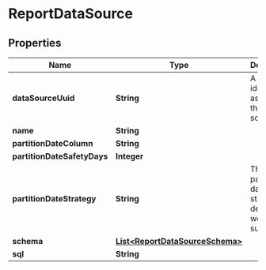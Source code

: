 
# ReportDataSource

## Properties
Name | Type | Description | Notes
------------ | ------------- | ------------- | -------------
**dataSourceUuid** | **String** | A unique identifier assigned to the data source. |  [optional]
**name** | **String** |  |  [optional]
**partitionDateColumn** | **String** |  |  [optional]
**partitionDateSafetyDays** | **Integer** |  |  [optional]
**partitionDateStrategy** | **String** | The partition date strategy, defaults to weekly sunday |  [optional]
**schema** | [**List&lt;ReportDataSourceSchema&gt;**](ReportDataSourceSchema.md) |  |  [optional]
**sql** | **String** |  |  [optional]



